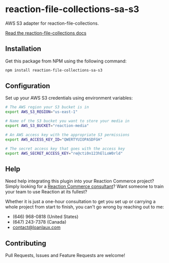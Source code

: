 # reaction-file-collections-sa-s3

AWS S3 adapter for reaction-file-collections.

[Read the reaction-file-collections docs](https://github.com/reactioncommerce/reaction-file-collections)

## Installation

Get this package from NPM using the following command:

```bash
npm install reaction-file-collections-sa-s3
```

## Configuration

Set up your AWS S3 credentials using environment variables:

```bash
# The AWS region your S3 bucket is in
export AWS_S3_REGION="us-east-1"

# Name of the S3 bucket you want to store your media in
export AWS_S3_BUCKET="reaction-media"

# An AWS access key with the appropriate S3 permissions
export AWS_ACCESS_KEY_ID="QWERTYUIOPASDFGH"

# The secret access key that goes with the access key
export AWS_SECRET_ACCESS_KEY="re@cti0n123hElLoW0rld"
```

## Help

Need help integrating this plugin into your Reaction Commerce project? Simply looking for a [Reaction Commerce consultant](https://loanlaux.com)? Want someone to train your team to use Reaction at its fullest?

Whether it is just a one-hour consultation to get you set up or carrying a whole project from start to finish, you can't go wrong by reaching out to me:

* (646) 968-0818 (United States)
* (647) 243-7378 (Canada)
* contact@loanlaux.com

## Contributing

Pull Requests, Issues and Feature Requests are welcome!

